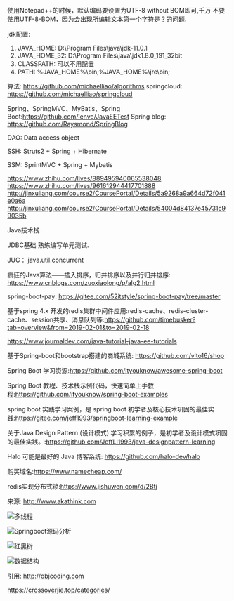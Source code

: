 使用Notepad++的时候，默认编码要设置为UTF-8 without BOM即可,千万
不要使用UTF-8-BOM，因为会出现所编辑文本第一个字符是？的问题.

jdk配置: 

1. JAVA_HOME: D:\Program Files\java\jdk-11.0.1
2. JAVA_HOME_32: D:\Program Files\java\jdk1.8.0_191_32bit
3. CLASSPATH: 可以不用配置
4. PATH: %JAVA_HOME%\bin;%JAVA_HOME%\jre\bin;

算法: https://github.com/michaelliao/algorithms
springcloud: https://github.com/michaelliao/springcloud

Spring、SpringMVC、MyBatis、Spring Boot:https://github.com/lenve/JavaEETest
Spring blog: https://github.com/Raysmond/SpringBlog

DAO: Data access object

SSH: Struts2 + Spring + Hibernate

SSM: SprintMVC + Spring + Mybatis

https://www.zhihu.com/lives/889495940065538048
https://www.zhihu.com/lives/961612944417701888
http://jinxuliang.com/course2/CoursePortal/Details/5a9268a9a664d72f041e0a6a
http://jinxuliang.com/course2/CoursePortal/Details/54004d84137e45731c99035b

Java技术栈

JDBC基础
熟练编写单元测试.

JUC： java.util.concurrent

疯狂的Java算法——插入排序，归并排序以及并行归并排序:
https://www.cnblogs.com/zuoxiaolong/p/alg2.html

spring-boot-pay: https://gitee.com/52itstyle/spring-boot-pay/tree/master

基于spring 4.x 开发的redis集群中间件应用:redis-cache、redis-cluster-cache、session共享、消息队列等:https://github.com/timebusker?tab=overview&from=2019-02-01&to=2019-02-18

https://www.journaldev.com/java-tutorial-java-ee-tutorials

基于Spring-boot和bootstrap搭建的商城系统: https://github.com/vito16/shop

Spring Boot 学习资源:https://github.com/ityouknow/awesome-spring-boot


Spring Boot 教程、技术栈示例代码，快速简单上手教程:https://github.com/ityouknow/spring-boot-examples

spring boot 实践学习案例，是 spring boot 初学者及核心技术巩固的最佳实践:https://gitee.com/jeff1993/springboot-learning-example

关于Java Design Pattern (设计模式) 学习积累的例子，是初学者及设计模式巩固的最佳实践。:https://github.com/JeffLi1993/java-designpattern-learning

Halo 可能是最好的 Java 博客系统: https://github.com/halo-dev/halo

购买域名:https://www.namecheap.com/

redis实现分布式锁:https://www.jishuwen.com/d/2Btj

来源: http://www.akathink.com

![多线程](http://ifeve.com/java-concurrency-thread-directory/)

![Springboot源码分析](http://fangjian0423.github.io)

![红黑树](https://www.coursera.org/lecture/algorithms-part1/red-black-bsts-GZe13)

![数据结构](http://www.xuetangx.com/)


引用: http://objcoding.com

https://crossoverjie.top/categories/